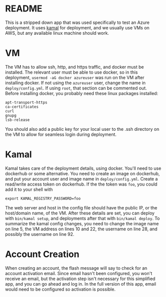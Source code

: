 # README

This is a stripped down app that was used specifically to test an Azure deployment.  It uses [kamal](https://kamal-deploy.org/) for deployment, and we usually use VMs on AWS, but any available linux machine should work.

# VM

The VM has to allow ssh, http, and https traffic, and docker must be installed.  The relevant user must be able to use docker, so in this deployment, `usermod -aG docker azureuser` was run on the VM after installing docker.  If not using the `azureuser` user, change the name in `deploy/config.yml`.  If using `root`, that section can be commented out.  Before installing docker, you probably need these linux packages installed:

    apt-transport-https
    ca-certificates
    curl
    gnupg
    lsb-release

You should also add a public key for your local user to the .ssh directory on the VM to allow for seamless login during deployment.

# Kamal

Kamal takes care of the deployment details, using docker.  You'll need to use dockerhub or some alternative.  You need to create an image on dockerhub, and put your account user and image name in `deploy/config.yml`.  Create a read/write access token on dockerhub.  If the the token was `foo`, you could add it to your shell with

    export KAMAL_REGISTRY_PASSWORD=foo

The web server and host in the config file should have the public IP, or the host/domain name, of the VM.  After these details are set, you can deploy with `bin/kamal setup`, and deployments after that with `bin/kamal deploy`.  To summarize the kamal config changes, you need to change the image name on line 5, the VM address on lines 10 and 22, the username on line 28, and possibly the username on line 92.

# Account Creation

When creating an account, the flash message will say to check for an account activation email.  Since email hasn't been configured, you won't receive an email, but the activation step isn't necessary for this simplified app, and you can go ahead and log in.  In the full version of this app, email would need to be configured so activation is possible.

